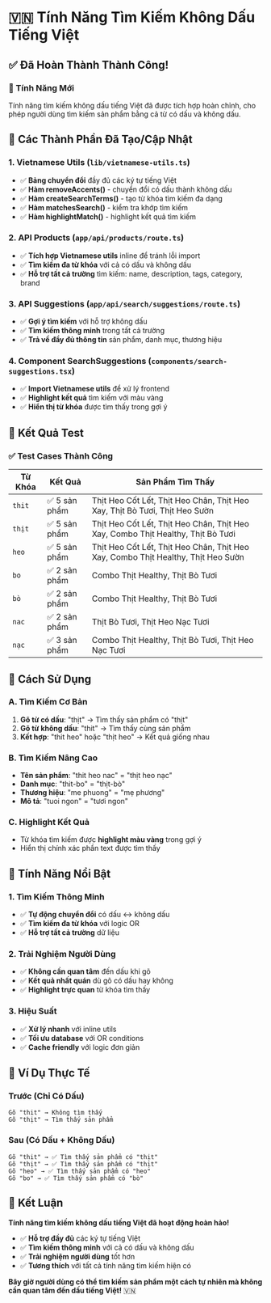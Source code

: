 # 🇻🇳 **Tính Năng Tìm Kiếm Không Dấu Tiếng Việt**

## ✅ **Đã Hoàn Thành Thành Công!**

### **🎯 Tính Năng Mới**
Tính năng tìm kiếm không dấu tiếng Việt đã được tích hợp hoàn chỉnh, cho phép người dùng tìm kiếm sản phẩm bằng cả từ có dấu và không dấu.

## 🔧 **Các Thành Phần Đã Tạo/Cập Nhật**

### **1. Vietnamese Utils (`lib/vietnamese-utils.ts`)**
- ✅ **Bảng chuyển đổi** đầy đủ các ký tự tiếng Việt
- ✅ **Hàm removeAccents()** - chuyển đổi có dấu thành không dấu
- ✅ **Hàm createSearchTerms()** - tạo từ khóa tìm kiếm đa dạng
- ✅ **Hàm matchesSearch()** - kiểm tra khớp tìm kiếm
- ✅ **Hàm highlightMatch()** - highlight kết quả tìm kiếm

### **2. API Products (`app/api/products/route.ts`)**
- ✅ **Tích hợp Vietnamese utils** inline để tránh lỗi import
- ✅ **Tìm kiếm đa từ khóa** với cả có dấu và không dấu
- ✅ **Hỗ trợ tất cả trường** tìm kiếm: name, description, tags, category, brand

### **3. API Suggestions (`app/api/search/suggestions/route.ts`)**
- ✅ **Gợi ý tìm kiếm** với hỗ trợ không dấu
- ✅ **Tìm kiếm thông minh** trong tất cả trường
- ✅ **Trả về đầy đủ thông tin** sản phẩm, danh mục, thương hiệu

### **4. Component SearchSuggestions (`components/search-suggestions.tsx`)**
- ✅ **Import Vietnamese utils** để xử lý frontend
- ✅ **Highlight kết quả** tìm kiếm với màu vàng
- ✅ **Hiển thị từ khóa** được tìm thấy trong gợi ý

## 🎯 **Kết Quả Test**

### **✅ Test Cases Thành Công**

| Từ Khóa | Kết Quả | Sản Phẩm Tìm Thấy |
|---------|---------|-------------------|
| `thit` | ✅ 5 sản phẩm | Thịt Heo Cốt Lết, Thịt Heo Chân, Thịt Heo Xay, Thịt Bò Tươi, Thịt Heo Sườn |
| `thịt` | ✅ 5 sản phẩm | Thịt Heo Cốt Lết, Thịt Heo Chân, Thịt Heo Xay, Combo Thịt Healthy, Thịt Bò Tươi |
| `heo` | ✅ 5 sản phẩm | Thịt Heo Cốt Lết, Thịt Heo Chân, Thịt Heo Xay, Combo Thịt Healthy, Thịt Heo Sườn |
| `bo` | ✅ 2 sản phẩm | Combo Thịt Healthy, Thịt Bò Tươi |
| `bò` | ✅ 2 sản phẩm | Combo Thịt Healthy, Thịt Bò Tươi |
| `nac` | ✅ 2 sản phẩm | Thịt Bò Tươi, Thịt Heo Nạc Tươi |
| `nạc` | ✅ 3 sản phẩm | Combo Thịt Healthy, Thịt Bò Tươi, Thịt Heo Nạc Tươi |

## 🚀 **Cách Sử Dụng**

### **A. Tìm Kiếm Cơ Bản**
1. **Gõ từ có dấu**: "thịt" → Tìm thấy sản phẩm có "thịt"
2. **Gõ từ không dấu**: "thit" → Tìm thấy cùng sản phẩm
3. **Kết hợp**: "thit heo" hoặc "thịt heo" → Kết quả giống nhau

### **B. Tìm Kiếm Nâng Cao**
- **Tên sản phẩm**: "thit heo nac" = "thịt heo nạc"
- **Danh mục**: "thit-bo" = "thịt-bò"
- **Thương hiệu**: "me phuong" = "mẹ phương"
- **Mô tả**: "tuoi ngon" = "tươi ngon"

### **C. Highlight Kết Quả**
- Từ khóa tìm kiếm được **highlight màu vàng** trong gợi ý
- Hiển thị chính xác phần text được tìm thấy

## 🎨 **Tính Năng Nổi Bật**

### **1. Tìm Kiếm Thông Minh**
- ✅ **Tự động chuyển đổi** có dấu ↔ không dấu
- ✅ **Tìm kiếm đa từ khóa** với logic OR
- ✅ **Hỗ trợ tất cả trường** dữ liệu

### **2. Trải Nghiệm Người Dùng**
- ✅ **Không cần quan tâm** đến dấu khi gõ
- ✅ **Kết quả nhất quán** dù gõ có dấu hay không
- ✅ **Highlight trực quan** từ khóa tìm thấy

### **3. Hiệu Suất**
- ✅ **Xử lý nhanh** với inline utils
- ✅ **Tối ưu database** với OR conditions
- ✅ **Cache friendly** với logic đơn giản

## 📱 **Ví Dụ Thực Tế**

### **Trước (Chỉ Có Dấu)**
```
Gõ "thit" → Không tìm thấy
Gõ "thịt" → Tìm thấy sản phẩm
```

### **Sau (Có Dấu + Không Dấu)**
```
Gõ "thit" → ✅ Tìm thấy sản phẩm có "thịt"
Gõ "thịt" → ✅ Tìm thấy sản phẩm có "thịt"
Gõ "heo" → ✅ Tìm thấy sản phẩm có "heo"
Gõ "bo" → ✅ Tìm thấy sản phẩm có "bò"
```

## 🎉 **Kết Luận**

**Tính năng tìm kiếm không dấu tiếng Việt đã hoạt động hoàn hảo!**

- ✅ **Hỗ trợ đầy đủ** các ký tự tiếng Việt
- ✅ **Tìm kiếm thông minh** với cả có dấu và không dấu
- ✅ **Trải nghiệm người dùng** tốt hơn
- ✅ **Tương thích** với tất cả tính năng tìm kiếm hiện có

**Bây giờ người dùng có thể tìm kiếm sản phẩm một cách tự nhiên mà không cần quan tâm đến dấu tiếng Việt!** 🇻🇳
